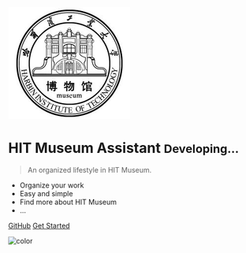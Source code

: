 ![logo](_media/logo.jpg)

# HIT Museum Assistant <small>Developing...</small>

> An organized lifestyle in HIT Museum.

- Organize your work
- Easy and simple 
- Find more about HIT Museum
- ...

[GitHub](https://github.com/upupming/HITMers)
[Get Started](#hit-museum-assistant)

![color](#fff)